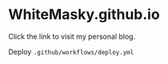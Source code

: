 # WhiteMasky.github.io
Click the link to visit my personal blog. 

Deploy `.github/workflows/deploy.yml`


